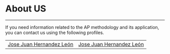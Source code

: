 <link rel="stylesheet" href="https://jojuhele.github.io/AGMethodology/styles/table.css">
<script type="text/javascript" src="https://platform.linkedin.com/badges/js/profile.js" async defer></script>

# About US
***

If you need information related to the AP methodology and its application, you can contact us using the following profiles.

|                                                                                                                                                                                                                                                                                     |                                                                                                                                                                                                                                                                                                                     |
| :---------------------------------------------------------------------------------------------------------------------------------------------------------------------------------------------------------------------------------------------------------------------------------: | ------------------------------------------------------------------------------------------------------------------------------------------------------------------------------------------------------------------------------------------------------------------------------------------------------------------: |
| <div class="LI-profile-badge"  data-version="v1" data-size="large" data-locale="es_ES" data-type="vertical" data-theme="light" data-vanity="jojuhele11"><a class="LI-simple-link" href='https://co.linkedin.com/in/jojuhele11?trk=profile-badge'>Jose Juan Hernandez León</a></div> | <div class="LI-profile-badge"  data-version="v1" data-size="large" data-locale="es_ES" data-type="vertical" data-theme="light" data-vanity="carlos-gomez-soto-02339b89"><a class="LI-simple-link" href='https://co.linkedin.com/in/carlos-gomez-soto-02339b89?trk=profile-badge'>Jose Juan Hernandez León</a></div> |